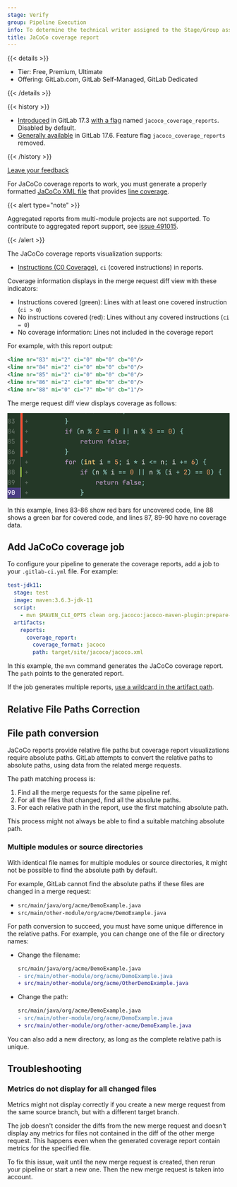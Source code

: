 ```yaml
---
stage: Verify
group: Pipeline Execution
info: To determine the technical writer assigned to the Stage/Group associated with this page, see https://handbook.gitlab.com/handbook/product/ux/technical-writing/#assignments
title: JaCoCo coverage report
---
```


{{< details >}}

- Tier: Free, Premium, Ultimate
- Offering: GitLab.com, GitLab Self-Managed, GitLab Dedicated

{{< /details >}}

{{< history >}}

- [Introduced](https://gitlab.com/gitlab-org/gitlab/-/issues/227345) in GitLab 17.3 [with a flag](../../../administration/feature_flags/_index.md) named `jacoco_coverage_reports`. Disabled by default.
- [Generally available](https://gitlab.com/gitlab-org/gitlab/-/merge_requests/170513) in GitLab 17.6. Feature flag `jacoco_coverage_reports` removed.

{{< /history >}}

[Leave your feedback](https://gitlab.com/gitlab-org/gitlab/-/issues/479804)

For JaCoCo coverage reports to work, you must generate a properly formatted [JaCoCo XML file](https://www.jacoco.org/jacoco/trunk/coverage/jacoco.xml)
that provides [line coverage](https://www.eclemma.org/jacoco/trunk/doc/counters.html).

{{< alert type="note" >}}

Aggregated reports from multi-module projects are not supported. To contribute to aggregated report support, see [issue 491015](https://gitlab.com/gitlab-org/gitlab/-/issues/491015).

{{< /alert >}}

The JaCoCo coverage reports visualization supports:

- [Instructions (C0 Coverage)](https://www.eclemma.org/jacoco/trunk/doc/counters.html),
  `ci` (covered instructions) in reports.

Coverage information displays in the merge request diff view with these indicators:

- Instructions covered (green): Lines with at least one covered instruction (`ci > 0`)
- No instructions covered (red): Lines without any covered instructions (`ci = 0`)
- No coverage information: Lines not included in the coverage report

For example, with this report output:

```xml
<line nr="83" mi="2" ci="0" mb="0" cb="0"/>
<line nr="84" mi="2" ci="0" mb="0" cb="0"/>
<line nr="85" mi="2" ci="0" mb="0" cb="0"/>
<line nr="86" mi="2" ci="0" mb="0" cb="0"/>
<line nr="88" mi="0" ci="7" mb="0" cb="1"/>
```

The merge request diff view displays coverage as follows:

![Merge request diff view showing coverage indicators with red bars for uncovered lines and green bars for covered lines.](img/jacoco_coverage_example_v18_3.png)

In this example, lines 83-86 show red bars for uncovered code, line 88 shows a green bar for covered code, and lines 87, 89-90 have no coverage data.

## Add JaCoCo coverage job

To configure your pipeline to generate the coverage reports, add a job to your
`.gitlab-ci.yml` file. For example:

```yaml
test-jdk11:
  stage: test
  image: maven:3.6.3-jdk-11
  script:
    - mvn $MAVEN_CLI_OPTS clean org.jacoco:jacoco-maven-plugin:prepare-agent test jacoco:report
  artifacts:
    reports:
      coverage_report:
        coverage_format: jacoco
        path: target/site/jacoco/jacoco.xml
```

In this example, the `mvn` command generates the JaCoCo coverage report. The `path`
points to the generated report.

If the job generates multiple reports, [use a wildcard in the artifact path](_index.md#configure-coverage-visualization).

## Relative File Paths Correction

## File path conversion

JaCoCo reports provide relative file paths but coverage report visualizations require
absolute paths. GitLab attempts to convert the relative paths to absolute paths, using
data from the related merge requests.

The path matching process is:

1. Find all the merge requests for the same pipeline ref.
1. For all the files that changed, find all the absolute paths.
1. For each relative path in the report, use the first matching absolute path.

This process might not always be able to find a suitable matching absolute path.

### Multiple modules or source directories

With identical file names for multiple modules or source directories, it might not be
possible to find the absolute path by default.

For example, GitLab cannot find the absolute paths if these files are changed in a merge request:

- `src/main/java/org/acme/DemoExample.java`
- `src/main/other-module/org/acme/DemoExample.java`

For path conversion to succeed, you must have some unique difference in the relative paths.
For example, you can change one of the file or directory names:

- Change the filename:

  ```diff
  src/main/java/org/acme/DemoExample.java
  - src/main/other-module/org/acme/DemoExample.java
  + src/main/other-module/org/acme/OtherDemoExample.java
  ```

- Change the path:

  ```diff
  src/main/java/org/acme/DemoExample.java
  - src/main/other-module/org/acme/DemoExample.java
  + src/main/other-module/org/other-acme/DemoExample.java
  ```

You can also add a new directory, as long as the complete relative path is unique.

## Troubleshooting

### Metrics do not display for all changed files

Metrics might not display correctly if you create a new merge request from the same source branch,
but with a different target branch.

The job doesn't consider the diffs from the new merge request and doesn't
display any metrics for files not contained in the diff of the other merge request.
This happens even when the generated coverage report contain metrics for the specified file.

To fix this issue, wait until the new merge request is created, then rerun your pipeline
or start a new one. Then the new merge request is taken into account.
